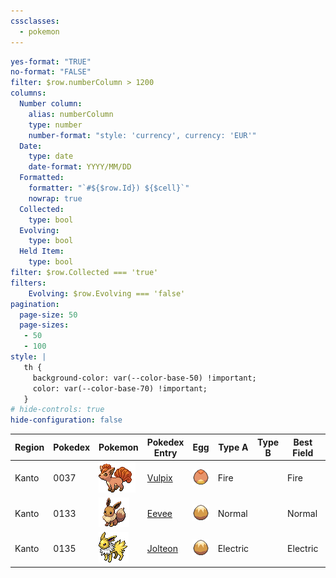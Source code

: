 ```yaml
---
cssclasses:
  - pokemon
---
```


```yaml enhanced-tables
yes-format: "TRUE" 
no-format: "FALSE"
filter: $row.numberColumn > 1200
columns:
  Number column:
    alias: numberColumn
    type: number
    number-format: "style: 'currency', currency: 'EUR'"
  Date:
    type: date
    date-format: YYYY/MM/DD
  Formatted:
    formatter: "`#${$row.Id}) ${$cell}`"
    nowrap: true
  Collected:
    type: bool
  Evolving:
    type: bool
  Held Item:
    type: bool
filter: $row.Collected === 'true'
filters:
    Evolving: $row.Evolving === 'false'
pagination:
  page-size: 50
  page-sizes:
   - 50
   - 100
style: |
   th {
     background-color: var(--color-base-50) !important;
     color: var(--color-base-70) !important;
   }
# hide-controls: true
hide-configuration: false
```
| Region | Pokedex | Pokemon                              | Pokedex Entry                                    | Egg                                    | Type A   | Type B | Best Field | Collected | Evolving | Status                                   | Status Image                                      | Held Item | Item Image                                   | Item Name |
| ------ | ------- | ------------------------------------ | ------------------------------------------------ | -------------------------------------- | -------- | ------ | ---------- | --------- | -------- | ---------------------------------------- | ------------------------------------------------- | --------- | -------------------------------------------- | --------- |
| Kanto  | 0037    | ![vulpix](01%20Pokemon/vulpix.gif)   | [Vulpix](https://pokemondb.net/pokedex/vulpix)   | ![Vulpix_Egg](02%20Egg/Vulpix_Egg.png) | Fire     |        | Fire       | TRUE      | FALSE    | ![vulpix](03%20Status/vulpix-status.svg) |                                                   | TRUE      | ![everstone](04%20Held%20Item/everstone.png) | Everstone |
| Kanto  | 0133    | ![eevee](01%20Pokemon/eevee.gif)     | [Eevee](https://pokemondb.net/pokedex/eevee)     | ![Eevee_Egg](02%20Egg/Eevee_Egg.png)   | Normal   |        | Normal     | FALSE     | FALSE    |                                          |                                                   | FALSE     |                                              | None      |
| Kanto  | 0135    | ![jolteon](01%20Pokemon/jolteon.gif) | [Jolteon](https://pokemondb.net/pokedex/jolteon) | ![Eevee_Egg](02%20Egg/Eevee_Egg.png)   | Electric |        | Electric   | FALSE     | TRUE     |                                          | ![jolteon-status](03%20Status/jolteon-status.svg) | FALSE     |                                              | None      |